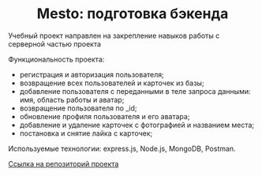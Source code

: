 <h1 align="center">Mesto: подготовка бэкенда</h1>
<p>Учебный проект направлен на закрепление навыков работы с серверной частью проекта</p>
<p>Функциональность проекта:</p>
<ul>
<li>регистрация и авторизация пользователя;</li>
<li>возвращение всех пользователей и карточек из базы;</li>
<li>добавление пользователя с переданными в теле запроса данными: имя, область работы и аватар;</li>
<li>возвращение пользователя по _id;</li>
<li>обновление профиля пользователя и его аватара;</li>
<li>добавление и удаление карточек с фотографией и названием места;</li>
<li>постановка и снятие лайка с карточек;</li>
</ul>
<p>  Используемые технологии: express.js, Node.js, MongoDB, Postman.
<p><a href="https://github.com/Zvereva-Oksana/express-mesto-gha">Ссылка на репозиторий проекта</a></p>
